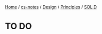 [Home](https://mengxianbin.github.io) /
[cs-notes](https://mengxianbin.github.io/cs-notes/content) /
[Design](https://mengxianbin.github.io/cs-notes/content/Design) /
[Principles](https://mengxianbin.github.io/cs-notes/content/Design/Principles) /
[SOLID](https://mengxianbin.github.io/cs-notes/content/Design/Principles/SOLID)

# TO DO

